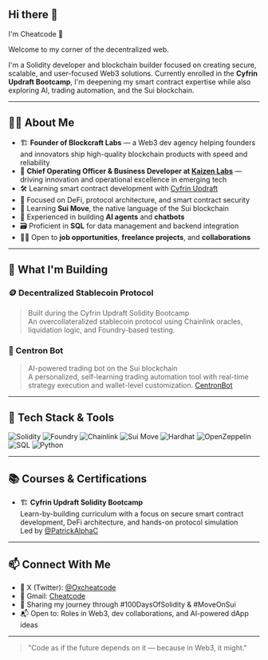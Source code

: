 ## Hi there 👋

 I'm Cheatcode 👾

Welcome to my corner of the decentralized web.

I'm a Solidity developer and blockchain builder focused on creating secure, scalable, and user-focused Web3 solutions. Currently enrolled in the **Cyfrin Updraft Bootcamp**, I'm deepening my smart contract expertise while also exploring AI, trading automation, and the Sui blockchain.

---

## 🧑‍💻 About Me

- 🏗️ **Founder of Blockcraft Labs** — a Web3 dev agency helping founders and innovators ship high-quality blockchain products with speed and reliability
- 💼 **Chief Operating Officer & Business Developer at [Kaizen Labs](http://x.com/KZNlabs)** — driving innovation and operational excellence in emerging tech
- 🛠️ Learning smart contract development with [Cyfrin Updraft](https://www.cyfrin.io/updraft)
- 🔐 Focused on DeFi, protocol architecture, and smart contract security
- 🧱 Learning **Sui Move**, the native language of the Sui blockchain
- 🤖 Experienced in building **AI agents** and **chatbots**
- 🗃️ Proficient in **SQL** for data management and backend integration
- 👨‍💼 Open to **job opportunities**, **freelance projects**, and **collaborations**

---

## 🚧 What I'm Building

### 🪙 Decentralized Stablecoin Protocol  
> Built during the Cyfrin Updraft Solidity Bootcamp  
An overcollateralized stablecoin protocol using Chainlink oracles, liquidation logic, and Foundry-based testing.

### 🤖 Centron Bot  
> AI-powered trading bot on the Sui blockchain  
A personalized, self-learning trading automation tool with real-time strategy execution and wallet-level customization.
> [CentronBot](http://x.com/CentronBot)

---

## 🧰 Tech Stack & Tools

![Solidity](https://img.shields.io/badge/Solidity-363636?style=flat&logo=solidity)
![Foundry](https://img.shields.io/badge/Foundry-ffbc03?style=flat&logo=forge&logoColor=black)
![Chainlink](https://img.shields.io/badge/Chainlink-375BD2?style=flat&logo=chainlink)
![Sui Move](https://img.shields.io/badge/Sui%20Move-5E6AD2?style=flat&logo=move&logoColor=white)
![Hardhat](https://img.shields.io/badge/Hardhat-fcc72b?style=flat&logo=ethereum)
![OpenZeppelin](https://img.shields.io/badge/OpenZeppelin-4e5d94?style=flat)
![SQL](https://img.shields.io/badge/SQL-336791?style=flat&logo=postgresql&logoColor=white)
![Python](https://img.shields.io/badge/Python-3776AB?style=flat&logo=python&logoColor=white)

---

## 📚 Courses & Certifications

- 🏗️ **Cyfrin Updraft Solidity Bootcamp**  
  Learn-by-building curriculum with a focus on secure smart contract development, DeFi architecture, and hands-on protocol simulation  
  Led by [@PatrickAlphaC](https://x.com/PatrickAlphaC)

---

## 📫 Connect With Me

- 🧵 X (Twitter): [@Oxcheatcode](https://x.com/Oxcheatcode)
- 📩 Gmail: [Cheatcode](collinxlawrence@gmail.com)
- 🧪 Sharing my journey through #100DaysOfSolidity & #MoveOnSui
- 📬 Open to: Roles in Web3, dev collaborations, and AI-powered dApp ideas

---

> "Code as if the future depends on it — because in Web3, it might."

